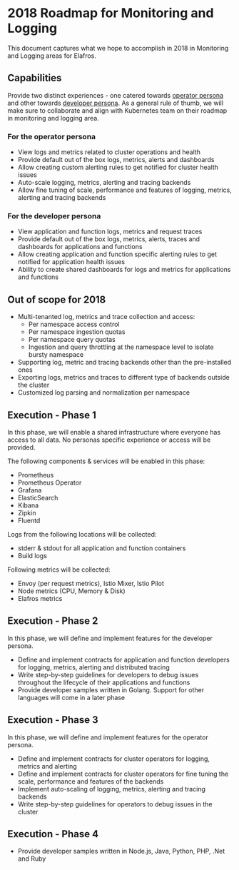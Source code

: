 # 2018 Roadmap for Monitoring and Logging

This document captures what we hope to accomplish in 2018 in Monitoring and Logging areas for Elafros.

## Capabilities
Provide two distinct experiences - one catered towards [operator persona](../product/personas.md#operator-personas) and other towards [developer persona](../product/personas.md#developer-personas). As a general rule of thumb, we will make sure to collaborate and align with Kubernetes team on their roadmap in monitoring and logging area.

### For the operator persona
* View logs and metrics related to cluster operations and health
* Provide default out of the box logs, metrics, alerts and dashboards
* Allow creating custom alerting rules to get notified for cluster health issues
* Auto-scale logging, metrics, alerting and tracing backends
* Allow fine tuning of scale, performance and features of logging, metrics, alerting and tracing backends

### For the developer persona
* View application and function logs, metrics and request traces
* Provide default out of the box logs, metrics, alerts, traces and dashboards for applications and functions
* Allow creating application and function specific alerting rules to get notified for application health issues
* Ability to create shared dashboards for logs and metrics for applications and functions

## Out of scope for 2018
* Multi-tenanted log, metrics and trace collection and access:
    * Per namespace access control
    * Per namespace ingestion quotas
    * Per namespace query quotas
    * Ingestion and query throttling at the namespace level to isolate bursty namespace
* Supporting log, metric and tracing backends other than the pre-installed ones
* Exporting logs, metrics and traces to different type of backends outside the cluster
* Customized log parsing and normalization per namespace

## Execution - Phase 1
In this phase, we will enable a shared infrastructure where everyone has access to all data. No personas specific experience or access will be provided.

The following components & services will be enabled in this phase:
* Prometheus
* Prometheus Operator
* Grafana
* ElasticSearch
* Kibana
* Zipkin
* Fluentd

Logs from the following locations will be collected:
* stderr & stdout for all application and function containers
* Build logs

Following metrics will be collected:
* Envoy (per request metrics), Istio Mixer, Istio Pilot
* Node metrics (CPU, Memory & Disk)
* Elafros metrics

## Execution - Phase 2
In this phase, we will define and implement features for the developer persona.
* Define and implement contracts for application and function developers for logging, metrics, alerting and distributed tracing
* Write step-by-step guidelines for developers to debug issues throughout the lifecycle of their applications and functions
* Provide developer samples written in Golang. Support for other languages will come in a later phase

## Execution - Phase 3
In this phase, we will define and implement features for the operator persona.
* Define and implement contracts for cluster operators for logging, metrics and alerting
* Define and implement contracts for cluster operators for fine tuning the scale, performance and features of the backends
* Implement auto-scaling of logging, metrics, alerting and tracing backends
* Write step-by-step guidelines for operators to debug issues in the cluster

## Execution - Phase 4
* Provide developer samples written in Node.js, Java, Python, PHP, .Net and Ruby
